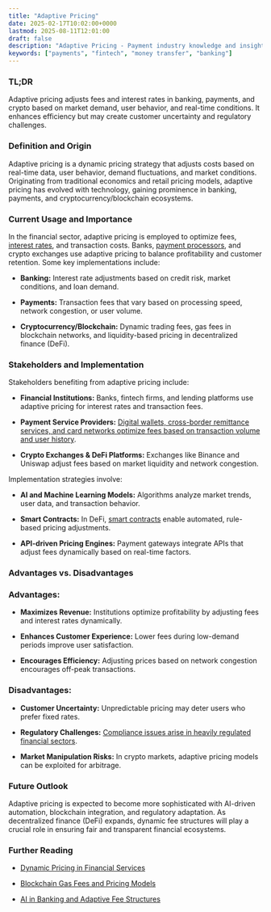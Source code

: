 ```yaml
---
title: "Adaptive Pricing"
date: 2025-02-17T10:02:00+0000
lastmod: 2025-08-11T12:01:00
draft: false
description: "Adaptive Pricing - Payment industry knowledge and insights"
keywords: ["payments", "fintech", "money transfer", "banking"]
---
```


### TL;DR

Adaptive pricing adjusts fees and interest rates in banking, payments, and crypto based on market demand, user behavior, and real-time conditions. It enhances efficiency but may create customer uncertainty and regulatory challenges.

### Definition and Origin

Adaptive pricing is a dynamic pricing strategy that adjusts costs based on real-time data, user behavior, demand fluctuations, and market conditions. Originating from traditional economics and retail pricing models, adaptive pricing has evolved with technology, gaining prominence in banking, payments, and cryptocurrency/blockchain ecosystems.

### Current Usage and Importance

In the financial sector, adaptive pricing is employed to optimize fees, [interest rates](https://faisalkhanllc.xyz/resources/payments-wiki/i/interest/interest-rates/), and transaction costs. Banks, [payment processors](https://faisalkhanllc.xyz/resources/payments-wiki/p/payment-processor/), and crypto exchanges use adaptive pricing to balance profitability and customer retention. Some key implementations include:

- **Banking:** Interest rate adjustments based on credit risk, market conditions, and loan demand.

- **Payments:** Transaction fees that vary based on processing speed, network congestion, or user volume.

- **Cryptocurrency/Blockchain:** Dynamic trading fees, gas fees in blockchain networks, and liquidity-based pricing in decentralized finance (DeFi).

### Stakeholders and Implementation

Stakeholders benefiting from adaptive pricing include:

- **Financial Institutions:** Banks, fintech firms, and lending platforms use adaptive pricing for interest rates and transaction fees.

- **Payment Service Providers:** [Digital wallets, cross-border remittance services, and card networks optimize fees based on transaction volume and user history](https://faisalkhanllc.xyz/resources/payments-wiki/p/payment-service-provider-psp/).

- **Crypto Exchanges & DeFi Platforms:** Exchanges like Binance and Uniswap adjust fees based on market liquidity and network congestion.

Implementation strategies involve:

- **AI and Machine Learning Models:** Algorithms analyze market trends, user data, and transaction behavior.

- **Smart Contracts:** In DeFi, [smart contracts](https://faisalkhanllc.xyz/resources/payments-wiki/s/smart-contract/) enable automated, rule-based pricing adjustments.

- **API-driven Pricing Engines:** Payment gateways integrate APIs that adjust fees dynamically based on real-time factors.

### Advantages vs. Disadvantages

### Advantages:

- **Maximizes Revenue:** Institutions optimize profitability by adjusting fees and interest rates dynamically.

- **Enhances Customer Experience:** Lower fees during low-demand periods improve user satisfaction.

- **Encourages Efficiency:** Adjusting prices based on network congestion encourages off-peak transactions.

### Disadvantages:

- **Customer Uncertainty:** Unpredictable pricing may deter users who prefer fixed rates.

- **Regulatory Challenges:** [Compliance issues arise in heavily regulated financial sectors](https://faisalkhanllc.xyz/resources/payments-wiki/f/financial-compliance/).

- **Market Manipulation Risks:** In crypto markets, adaptive pricing models can be exploited for arbitrage.

### Future Outlook

Adaptive pricing is expected to become more sophisticated with AI-driven automation, blockchain integration, and regulatory adaptation. As decentralized finance (DeFi) expands, dynamic fee structures will play a crucial role in ensuring fair and transparent financial ecosystems.

### Further Reading

- [Dynamic Pricing in Financial Services](https://chatgpt.com/c/67b2f226-7974-8007-a4c0-c12da93c83c2#)

- [Blockchain Gas Fees and Pricing Models](https://chatgpt.com/c/67b2f226-7974-8007-a4c0-c12da93c83c2#)

- [AI in Banking and Adaptive Fee Structures](https://chatgpt.com/c/67b2f226-7974-8007-a4c0-c12da93c83c2#)